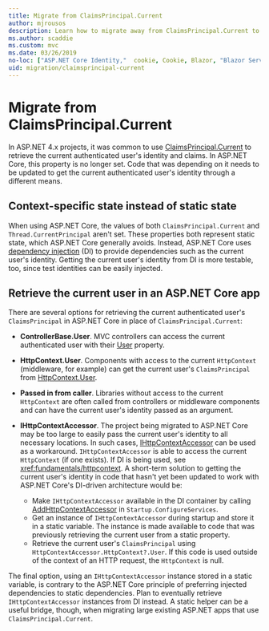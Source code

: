 ```yaml
---
title: Migrate from ClaimsPrincipal.Current
author: mjrousos
description: Learn how to migrate away from ClaimsPrincipal.Current to retrieve the current authenticated user's identity and claims in ASP.NET Core.
ms.author: scaddie
ms.custom: mvc
ms.date: 03/26/2019
no-loc: ["ASP.NET Core Identity,"  cookie, Cookie, Blazor, "Blazor Server", "Blazor WebAssembly", "Identity", "Let's Encrypt", Razor, SignalR]
uid: migration/claimsprincipal-current
---
```

# Migrate from ClaimsPrincipal.Current

In ASP.NET 4.x projects, it was common to use [ClaimsPrincipal.Current](/dotnet/api/system.security.claims.claimsprincipal.current) to retrieve the current authenticated user's identity and claims. In ASP.NET Core, this property is no longer set. Code that was depending on it needs to be updated to get the current authenticated user's identity through a different means.

## Context-specific state instead of static state

When using ASP.NET Core, the values of both `ClaimsPrincipal.Current` and `Thread.CurrentPrincipal` aren't set. These properties both represent static state, which ASP.NET Core generally avoids. Instead, ASP.NET Core uses [dependency injection](xref:fundamentals/dependency-injection) (DI) to provide dependencies such as the current user's identity. Getting the current user's identity from DI is more testable, too, since test identities can be easily injected.

## Retrieve the current user in an ASP.NET Core app

There are several options for retrieving the current authenticated user's `ClaimsPrincipal` in ASP.NET Core in place of `ClaimsPrincipal.Current`:

* **ControllerBase.User**. MVC controllers can access the current authenticated user with their [User](/dotnet/api/microsoft.aspnetcore.mvc.controllerbase.user) property.
* **HttpContext.User**. Components with access to the current `HttpContext` (middleware, for example) can get the current user's `ClaimsPrincipal` from [HttpContext.User](/dotnet/api/microsoft.aspnetcore.http.httpcontext.user).
* **Passed in from caller**. Libraries without access to the current `HttpContext` are often called from controllers or middleware components and can have the current user's identity passed as an argument.
* **IHttpContextAccessor**. The project being migrated to ASP.NET Core may be too large to easily pass the current user's identity to all necessary locations. In such cases, [IHttpContextAccessor](/dotnet/api/microsoft.aspnetcore.http.ihttpcontextaccessor) can be used as a workaround. `IHttpContextAccessor` is able to access the current `HttpContext` (if one exists). If DI is being used, see <xref:fundamentals/httpcontext>. A short-term solution to getting the current user's identity in code that hasn't yet been updated to work with ASP.NET Core's DI-driven architecture would be:

  * Make `IHttpContextAccessor` available in the DI container by calling [AddHttpContextAccessor](https://github.com/aspnet/Hosting/issues/793) in `Startup.ConfigureServices`.
  * Get an instance of `IHttpContextAccessor` during startup and store it in a static variable. The instance is made available to code that was previously retrieving the current user from a static property.
  * Retrieve the current user's `ClaimsPrincipal` using `HttpContextAccessor.HttpContext?.User`. If this code is used outside of the context of an HTTP request, the `HttpContext` is null.

The final option, using an `IHttpContextAccessor` instance stored in a static variable, is contrary to the ASP.NET Core principle of preferring injected dependencies to static dependencies. Plan to eventually retrieve `IHttpContextAccessor` instances from DI instead. A static helper can be a useful bridge, though, when migrating large existing ASP.NET apps that use `ClaimsPrincipal.Current`.
